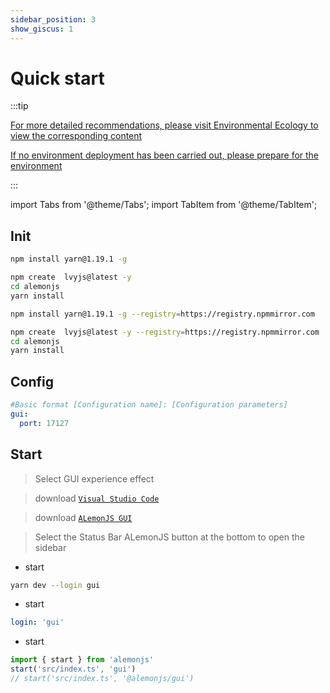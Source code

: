 ```yaml
---
sidebar_position: 3
show_giscus: 1
---
```


# Quick start

:::tip

[For more detailed recommendations, please visit Environmental Ecology to view the corresponding content](/docs/intro)

[If no environment deployment has been carried out, please prepare for the environment](/docs/environment)

:::

import Tabs from '@theme/Tabs';
import TabItem from '@theme/TabItem';

## Init

<Tabs>
  <TabItem value="0" label="npmjs" default>
   
   
```sh title="The document adopts yarn dependency tool uniformly"
npm install yarn@1.19.1 -g 
```

```sh title="Using templates"
npm create  lvyjs@latest -y
cd alemonjs
yarn install
```

  </TabItem>
  <TabItem value="1" label="npmmirror">
 
 
```sh title="The document adopts yarn dependency tool uniformly"
npm install yarn@1.19.1 -g --registry=https://registry.npmmirror.com
```

```sh title="Using templates"
npm create  lvyjs@latest -y --registry=https://registry.npmmirror.com
cd alemonjs
yarn install
```

  </TabItem>
</Tabs>
 
## Config

```yaml title="alemon.config.yaml"
#Basic format [Configuration name]: [Configuration parameters]
gui:
  port: 17127
```

## Start

> Select GUI experience effect

> download [`Visual Studio Code`](https://code.visualstudio.com/)

> download [`ALemonJS GUI`](https://marketplace.visualstudio.com/items?itemName=lemonade-x.alemonjs-gui)

> Select the Status Bar ALemonJS button at the bottom to open the sidebar

- start

```sh title="Start in development mode and select GUI"
yarn dev --login gui
```

- start

```yaml title="alemon.config.yaml"
login: 'gui'
```

- start

```ts title="index.js"
import { start } from 'alemonjs'
start('src/index.ts', 'gui')
// start('src/index.ts', '@alemonjs/gui')
```

